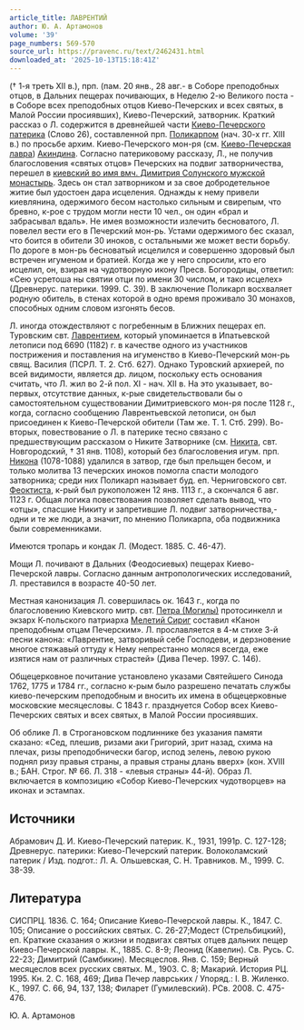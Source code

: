 ```yaml
---
article_title: ЛАВРЕНТИЙ
author: Ю. А. Артамонов
volume: '39'
page_numbers: 569-570
source_url: https://pravenc.ru/text/2462431.html
downloaded_at: '2025-10-13T15:18:41Z'
---
```


(† 1-я треть XII в.), прп. (пам. 20 янв., 28 авг.- в Соборе преподобных отцов, в Дальних пещерах почивающих, в Неделю 2-ю Великого поста - в Соборе всех преподобных отцов Киево-Печерских и всех святых, в Малой России просиявших), Киево-Печерский, затворник. Краткий рассказ о Л. содержится в древнейшей части [Киево-Печерского патерика](<https://pravenc.ru/text/Киево-Печерский патерик.html>) (Слово 26), составленной прп. [Поликарпом](https://pravenc.ru/text/Поликарпом.html) (нач. 30-х гг. XIII в.) по просьбе архим. Киево-Печерского мон-ря (см. [Киево-Печерская лавра](<https://pravenc.ru/text/Киево-Печерская лавра.html>)) [Акиндина](https://pravenc.ru/text/Акиндина.html). Согласно патериковому рассказу, Л., не получив благословения «святых отцов» Печерских на подвиг затворничества, перешел в [киевский во имя вмч. Димитрия Солунского мужской монастырь](<https://pravenc.ru/text/киевский во имя вмч  Димитрия Солунского мужской монастырь.html>). Здесь он стал затворником и за свое добродетельное житие был удостоен дара исцеления. Однажды к нему привели киевлянина, одержимого бесом настолько сильным и свирепым, что бревно, к-рое с трудом могли нести 10 чел., он один «брал и забрасывал вдаль». Не имея возможности излечить бесноватого, Л. повелел вести его в Печерский мон-рь. Устами одержимого бес сказал, что боится в обители 30 иноков, с остальными же может вести борьбу. По дороге в мон-рь бесноватый исцелился и совершенно здоровый был встречен игуменом и братией. Когда же у него спросили, кто его исцелил, он, взирая на чудотворную икону Пресв. Богородицы, ответил: «Сею усретоша ны святии отци по имени 30 числом, и тако исцелех» (Древнерус. патерики. 1999. С. 39). В заключение Поликарп восхваляет родную обитель, в стенах которой в одно время проживало 30 монахов, способных одним словом изгонять бесов.

Л. иногда отождествляют с погребенным в Ближних пещерах еп. Туровским свт. [Лаврентием](https://pravenc.ru/text/Лаврентий.html), который упоминается в Ипатьевской летописи под 6690 (1182) г. в качестве одного из участников пострижения и поставления на игуменство в Киево-Печерский мон-рь свящ. Василия (ПСРЛ. Т. 2. Стб. 627). Однако Туровский архиерей, по всей видимости, является др. лицом, поскольку есть основания считать, что Л. жил во 2-й пол. ХI - нач. ХII в. На это указывает, во-первых, отсутствие данных, к-рые свидетельствовали бы о самостоятельном существовании Димитриевского мон-ря после 1128 г., когда, согласно сообщению Лаврентьевской летописи, он был присоединен к Киево-Печерской обители (Там же. Т. 1. Стб. 299). Во-вторых, повествование о Л. в патерике тесно связано с предшествующим рассказом о Никите Затворнике (см. [Никита](https://pravenc.ru/text/Никита.html), свт. Новгородский, † 31 янв. 1108), который без благословения игум. прп. [Никона](https://pravenc.ru/text/Никон.html) (1078-1088) удалился в затвор, где был прельщен бесом, и только молитва 13 печерских иноков помогла спасти молодого затворника; среди них Поликарп называет буд. еп. Черниговского свт. [Феоктиста](https://pravenc.ru/text/Феоктиста.html), к-рый был рукоположен 12 янв. 1113 г., а скончался 6 авг. 1123 г. Общая логика повествования позволяет сделать вывод, что «отцы», спасшие Никиту и запретившие Л. подвиг затворничества,- одни и те же люди, а значит, по мнению Поликарпа, оба подвижника были современниками.

Имеются тропарь и кондак Л. (Модест. 1885. С. 46-47).

Мощи Л. почивают в Дальних (Феодосиевых) пещерах Киево-Печерской лавры. Согласно данным антропологических исследований, Л. преставился в возрасте 40-50 лет.

Местная канонизация Л. совершилась ок. 1643 г., когда по благословению Киевского митр. свт. [Петра (Могилы)](https://pravenc.ru/text/Петр.html) протосинкелл и экзарх К-польского патриарха [Мелетий Сириг](<https://pravenc.ru/text/Мелетий Сириг.html>) составил «Канон преподобным отцам Печерским». Л. прославляется в 4-м стихе 3-й песни канона: «Лаврентие, затворивый себе Господеви, и дерзновение многое стяжавый оттуду к Нему непрестанно моляся всегда, еже изятися нам от различных страстей» (Дива Печер. 1997. С. 146).

Общецерковное почитание установлено указами Святейшего Синода 1762, 1775 и 1784 гг., согласно к-рым было разрешено печатать службы киево-печерским преподобным и вносить их имена в общецерковные московские месяцесловы. С 1843 г. празднуется Собор всех Киево-Печерских святых и всех святых, в Малой России просиявших.

Об облике Л. в Строгановском подлиннике без указания памяти сказано: «Сед, плешив, ризами аки Григорий, зрит назад, схима на плечах, ризы преподобнически багор, испод зелень, левою рукою поднял ризу правыя страны, а правыя страны длань вверх» (кон. XVIII в.; БАН. Строг. № 66. Л. 318 - «левыя страны» 44-й). Образ Л. включается в композицию «Собор Киево-Печерских чудотворцев» на иконах и эстампах.

## Источники

Абрамович Д. И. Киево-Печерский патерик. К., 1931, 1991p. С. 127-128; Древнерус. патерики: Киево-Печерский патерик. Волоколамский патерик / Изд. подгот.: Л. А. Ольшевская, С. Н. Травников. М., 1999. С. 38-39.

## Литература

СИСПРЦ. 1836. С. 164; Описание Киево-Печерской лавры. К., 1847. С. 105; Описание о российских святых. С. 26-27;Модест (Стрельбицкий), еп. Краткие сказания о жизни и подвигах святых отцев дальних пещер Киево-Печерской лавры. К., 1885. С. 8-9; Леонид (Кавелин). Св. Русь. С. 22-23; Димитрий (Самбикин). Месяцеслов. Янв. С. 159; Верный месяцеслов всех русских святых. М., 1903. С. 8; Макарий. История РЦ. 1995. Кн. 2. С. 168, 469; Дива Печер лаврських / Упоряд.: I. В. Жиленко. К., 1997. С. 66, 94, 137, 138; Филарет (Гумилевский). РСв. 2008. С. 475-476.

Ю. А. Артамонов
